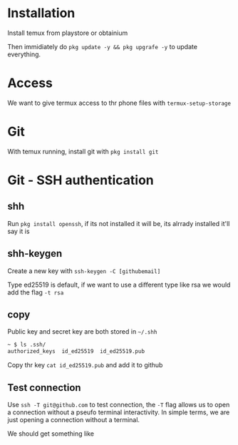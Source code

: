 # Installation
Install temux from playstore or obtainium

Then immidiately do `pkg update -y && pkg upgrafe -y` to update everything.

# Access
We want to give termux access to thr phone files with `termux-setup-storage`

# Git
With temux running, install git with `pkg install git`

# Git - SSH authentication

## shh
Run `pkg install openssh`, if its not installed it will be, its alrrady installed it'll say it is

## shh-keygen
Create a new key with `ssh-keygen -C [githubemail]` 

Type ed25519 is default, if we want to use a different type like rsa we would add the flag `-t rsa`
## copy
Public key and secret key are both stored in `~/.shh`

```sh
~ $ ls .ssh/
authorized_keys  id_ed25519  id_ed25519.pub
```

Copy thr key `cat id_ed25519.pub` and add it to github

## Test connection
Use `ssh -T git@github.com` to test connection, the `-T` flag allows us to open a connection without a pseufo terminal interactivity. In simple terms, we are just opening a connection without a terminal.

We should get something like